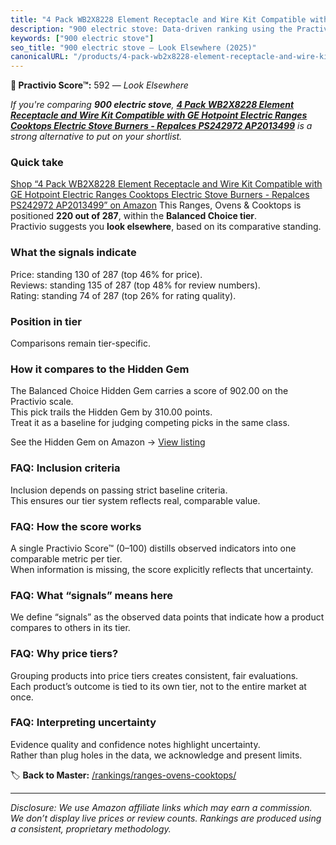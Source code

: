 ```yaml
---
title: "4 Pack WB2X8228 Element Receptacle and Wire Kit Compatible with GE Hotpoint Electric Ranges Cooktops Electric Stove Burners - Repalces PS242972 AP2013499"
description: "900 electric stove: Data-driven ranking using the Practivio Score™. Positioned by quality, value, demand, findability, momentum."
keywords: ["900 electric stove"]
seo_title: "900 electric stove — Look Elsewhere (2025)"
canonicalURL: "/products/4-pack-wb2x8228-element-receptacle-and-wire-kit-compatible-with-ge-hotpoint-electric-ranges-cooktops-electric-stove-burners-repalces-ps242972-ap2013499-B0D3J7JDBG/"
---
```


**🚫 Practivio Score™:** 592 — _Look Elsewhere_


*If you're comparing **900 electric stove**, **[4 Pack WB2X8228 Element Receptacle and Wire Kit Compatible with GE Hotpoint Electric Ranges Cooktops Electric Stove Burners - Repalces PS242972 AP2013499](https://www.amazon.com/dp/B0D3J7JDBG?tag=practivio-20)** is a strong alternative to put on your shortlist.*
### Quick take
[Shop “4 Pack WB2X8228 Element Receptacle and Wire Kit Compatible with GE Hotpoint Electric Ranges Cooktops Electric Stove Burners - Repalces PS242972 AP2013499” on Amazon](https://www.amazon.com/dp/B0D3J7JDBG?tag=practivio-20)
This Ranges, Ovens & Cooktops is positioned **220 out of 287**, within the **Balanced Choice tier**.  
Practivio suggests you **look elsewhere**, based on its comparative standing.

### What the signals indicate
Price: standing 130 of 287 (top 46% for price).  
Reviews: standing 135 of 287 (top 48% for review numbers).  
Rating: standing 74 of 287 (top 26% for rating quality).  

### Position in tier
Comparisons remain tier-specific.

### How it compares to the Hidden Gem
The Balanced Choice Hidden Gem carries a score of 902.00 on the Practivio scale.  
This pick trails the Hidden Gem by 310.00 points.  
Treat it as a baseline for judging competing picks in the same class.  

See the Hidden Gem on Amazon → [View listing](https://www.amazon.com/dp/B0824W5FWS?tag=practivio-20)

### FAQ: Inclusion criteria
Inclusion depends on passing strict baseline criteria.  
This ensures our tier system reflects real, comparable value.

### FAQ: How the score works
A single Practivio Score™ (0–100) distills observed indicators into one comparable metric per tier.  
When information is missing, the score explicitly reflects that uncertainty.

### FAQ: What “signals” means here
We define “signals” as the observed data points that indicate how a product compares to others in its tier.

### FAQ: Why price tiers?
Grouping products into price tiers creates consistent, fair evaluations.  
Each product’s outcome is tied to its own tier, not to the entire market at once.

### FAQ: Interpreting uncertainty
Evidence quality and confidence notes highlight uncertainty.  
Rather than plug holes in the data, we acknowledge and present limits.


🏷️ **Back to Master:** [/rankings/ranges-ovens-cooktops/](/rankings/ranges-ovens-cooktops/)

---
_Disclosure: We use Amazon affiliate links which may earn a commission. We don’t display live prices or review counts. Rankings are produced using a consistent, proprietary methodology._
